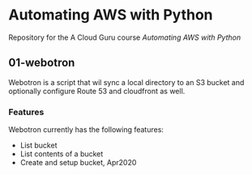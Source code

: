 # Automating AWS with Python

Repository for the A Cloud Guru course *Automating AWS with Python*

## 01-webotron

Webotron is a script that wil sync a local directory to an S3 bucket and optionally configure Route 53 and cloudfront as well.

### Features

Webotron currently has the following features:

- List bucket
- List contents of a bucket
- Create and setup bucket, Apr2020
